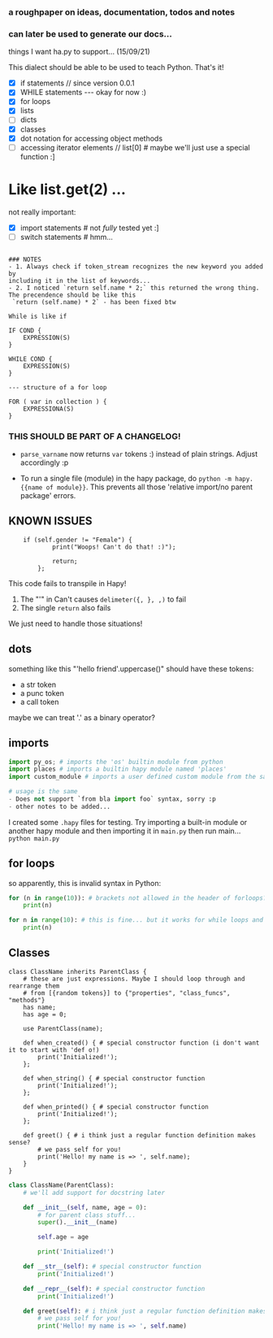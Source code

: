 ### a roughpaper on ideas, documentation, todos and notes
### can later be used to generate our docs...

things I want ha.py to support... (15/09/21)

This dialect should be able to be used to teach Python. That's it!

- [x] if statements // since version 0.0.1
- [x] WHILE statements
--- okay for now :)
- [x] for loops
- [x] lists
- [ ] dicts
- [x] classes
- [x] dot notation for accessing object methods
- [ ] accessing iterator elements // list[0] # maybe we'll just use a special function :]
# Like list.get(2) ...
 not really important:
- [x] import statements # not _fully_ tested yet :]
- [ ] switch statements # hmm...

```

### NOTES
- 1. Always check if token_stream recognizes the new keyword you added by
including it in the list of keywords... 
- 2. I noticed `return self.name * 2;` this returned the wrong thing. The precendence should be like this
 `return (self.name) * 2` - has been fixed btw

While is like if

IF COND {
	EXPRESSION(S)
}

WHILE COND {
	EXPRESSION(S)
}

--- structure of a for loop

FOR ( var in collection ) {
	EXPRESSIONA(S)
}

```

### THIS SHOULD BE PART OF A CHANGELOG!

- `parse_varname` now returns `var` tokens :) instead of plain strings. Adjust accordingly :p

<!-- PYTHON SUBLIME TEXT SETTINGS
{
	"ensure_newline_at_eof_on_save": true,
	"rulers": [
		72, 79
	],
	"tab_size": 4,
	"translate_tabs_to_spaces": false,
	"trim_trailing_white_space_on_save": true,
}
-->

- To run a single file (module) in the hapy package, do `python -m hapy.{{name of module}}`. This prevents
all those 'relative import/no parent package' errors.

## KNOWN ISSUES

```any
    if (self.gender != "Female") {
            print("Woops! Can't do that! :)");

            return;
        };
```
This code fails to transpile in Hapy!
1. The "'" in Can't causes `delimeter({, }, ,)` to fail
2. The single `return` also fails

We just need to handle those situations!

## dots
something like this "'hello friend'.uppercase()" should have these tokens:
- a str token
- a punc token
- a call token

maybe we can treat '.' as a binary operator?

## imports

```python
import py_os; # imports the 'os' builtin module from python
import places # imports a builtin hapy module named 'places'
import custom_module # imports a user defined custom module from the same directory

# usage is the same
- Does not support `from bla import foo` syntax, sorry :p
- other notes to be added...
```

I created some `.hapy` files for testing.
Try importing a built-in module or another hapy module and then importing it in `main.py` then
run main... `python main.py`

## for loops

so apparently, this is invalid syntax in Python:

```python
for (n in range(10)): # brackets not allowed in the header of forloops?
	print(n)
```

```python
for n in range(10): # this is fine... but it works for while loops and ifs
	print(n)
```

## Classes

```text
class ClassName inherits ParentClass {
	# these are just expressions. Maybe I should loop through and rearrange them
	# from [{random tokens}] to {"properties", "class_funcs", "methods"}
	has name;
	has age = 0;

	use ParentClass(name);

	def when_created() { # special constructor function (i don't want it to start with 'def o!)
		print('Initialized!');
	};

	def when_string() { # special constructor function
		print('Initialized!');
	};

	def when_printed() { # special constructor function
		print('Initialized!');
	};

	def greet() { # i think just a regular function definition makes sense?
		# we pass self for you!
		print('Hello! my name is => ', self.name);
	}
}

```

```python
class ClassName(ParentClass):
	# we'll add support for docstring later

	def __init__(self, name, age = 0):
		# for parent class stuff...
		super().__init__(name)

		self.age = age

		print('Initialized!')

	def __str__(self): # special constructor function
		print('Initialized!')

	def __repr__(self): # special constructor function
		print('Initialized!')

	def greet(self): # i think just a regular function definition makes sense?
		# we pass self for you!
		print('Hello! my name is => ', self.name)
```